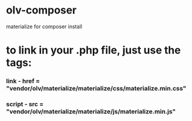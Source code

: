 # olv-composer
materialize for composer install
# to link in your .php file, just use the tags:
### link - href = "vendor/olv/materialize/materialize/css/materialize.min.css"
### script - src = "vendor/olv/materialize/materialize/js/materialize.min.js"
